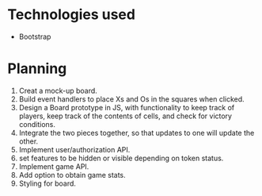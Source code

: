 # Technologies used
- Bootstrap

# Planning
1. Creat a mock-up board.
2. Build event handlers to place Xs and Os in the squares when clicked.
3. Design a Board prototype in JS, with functionality to keep track of players, keep track of the contents of cells, and check for victory conditions.
4. Integrate the two pieces together, so that updates to one will update the other.
5. Implement user/authorization API.
6. set features to be hidden or visible depending on token status.
7. Implement game API.
8. Add option to obtain game stats.
9. Styling for board.
